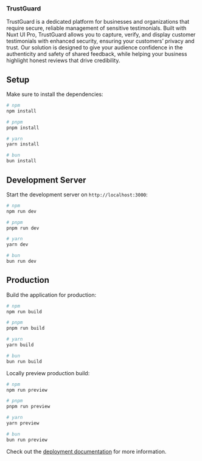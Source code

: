 ### TrustGuard

TrustGuard is a dedicated platform for businesses and organizations that require secure, reliable management of sensitive testimonials. Built with Nuxt UI Pro, TrustGuard allows you to capture, verify, and display customer testimonials with enhanced security, ensuring your customers’ privacy and trust. Our solution is designed to give your audience confidence in the authenticity and safety of shared feedback, while helping your business highlight honest reviews that drive credibility.

## Setup

Make sure to install the dependencies:

```bash
# npm
npm install

# pnpm
pnpm install

# yarn
yarn install

# bun
bun install
```

## Development Server

Start the development server on `http://localhost:3000`:

```bash
# npm
npm run dev

# pnpm
pnpm run dev

# yarn
yarn dev

# bun
bun run dev
```

## Production

Build the application for production:

```bash
# npm
npm run build

# pnpm
pnpm run build

# yarn
yarn build

# bun
bun run build
```

Locally preview production build:

```bash
# npm
npm run preview

# pnpm
pnpm run preview

# yarn
yarn preview

# bun
bun run preview
```

Check out the [deployment documentation](https://nuxt.com/docs/getting-started/deployment) for more information.
